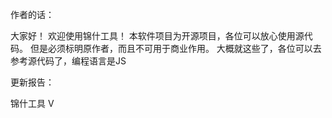 作者的话：

大家好！
欢迎使用锦什工具！
本软件项目为开源项目，各位可以放心使用源代码。
但是必须标明原作者，而且不可用于商业作用。
大概就这些了，各位可以去参考源代码了，编程语言是JS

更新报告：

锦什工具 V
